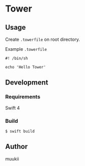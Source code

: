 # Tower

## Usage

Create `.towerfile` on root directory.

Example `.towerfile`

```
#! /bin/sh

echo 'Hello Tower'
```

## Development

### Requirements

Swift 4

### Build

```
$ swift build
```

## Author

muukii
